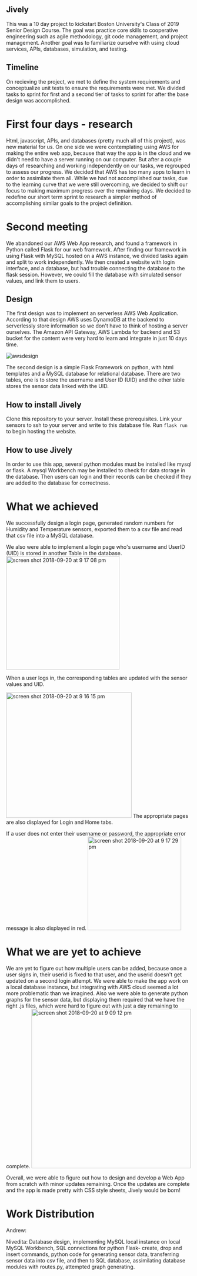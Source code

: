 ## Jively

This was a 10 day project to kickstart Boston University's Class of 2019 Senior Design Course. The goal was practice core skills to cooperative engineering such as agile methodology, git code management, and project management. Another goal was to familiarize ourselve with using cloud services, APIs, databases, simulation, and testing. 

## Timeline

On recieving the project, we met to define the system requirements and conceptualize unit tests to ensure the requirements were met. We divided tasks to sprint for first and a second tier of tasks to sprint for after the base design was accomplished. 

# First four days - research

Html, javascript, APIs, and databases (pretty much all of this project), was new material for us. On one side we were contemplating using AWS for making the entire web app, because that way the app is in the cloud and we didn't need to have a server running on our computer. But after a couple days of researching and working independently on our tasks, we regrouped to assess our progress. We decided that AWS has too many apps to learn in order to assimilate them all. While we had not accomplished our tasks, due to the learning curve that we were still overcoming, we decided to shift our focus to making maximum progress over the remaining days. We decided to redefine our short term sprint to research a simpler method of accomplishing similar goals to the project definition. 

# Second meeting 

We abandoned our AWS Web App research, and found a framework in Python called Flask for our web framework. After finding our framework in using Flask with MySQL hosted on a AWS instance, we divided tasks again and split to work independently. 
We then created a website with login interface, and a database, but had trouble connecting the database to the flask session. However, we could fill the database with simulated sensor values, and link them to users. 

## Design

The first design was to implement an serverless AWS Web Application. According to that design AWS uses DynamoDB at the backend to serverlessly store information so we don't have to think of hosting a server ourselves. The Amazon API Gateway, AWS Lambda for backend and S3 bucket for the content were very hard to learn and integrate in just 10 days time. 

![awsdesign](https://user-images.githubusercontent.com/18023551/45854360-b34f8d00-bd18-11e8-823c-37e3641aeb02.png)


The second design is a simple Flask Framework on python, with html templates and a MySQL database for relational database. There are two tables, one is to store the username and User ID (UID) and the other table stores the sensor data linked with the UID. 

## How to install Jively

Clone this repository to your server. Install these prerequisites. Link your sensors to ssh to your server and write to this database file. Run ```flask run``` to begin hosting the website. 

## How to use Jively

In order to use this app, several python modules must be installed like mysql or flask. A mysql Workbench may be installed to check for data storage in the database. Then users can login and their records can be checked if they are added to the database for correctness.

# What we achieved

We successfully  design a login page, generated random numbers for Humidity and Temperature sensors, exported them to a csv file and read that csv file into a MySQL database. 

We also were able to implement a login page who's username and UserID (UID) is stored in another Table in the database. 
<img width="308" alt="screen shot 2018-09-20 at 9 17 08 pm" src="https://user-images.githubusercontent.com/18023551/45854723-8603de80-bd1a-11e8-988e-5eca489ec3d8.png">

When a user logs in, the corresponding tables are updated with the sensor values and UID.

<img width="341" alt="screen shot 2018-09-20 at 9 16 15 pm" src="https://user-images.githubusercontent.com/18023551/45854726-88663880-bd1a-11e8-94bf-bb56908945e9.png">
The appropriate pages are also displayed for Login and Home tabs. 

If a user does not enter their username or password, the appropriate error message is also displayed in red.
<img width="254" alt="screen shot 2018-09-20 at 9 17 29 pm" src="https://user-images.githubusercontent.com/18023551/45854722-83a18480-bd1a-11e8-87e4-d59e4288cb17.png">

# What we are yet to achieve

We are yet to figure out how multiple users can be added, because once a user signs in, their userid is fixed to that user, and the userid doesn't get updated on a second login attempt. 
We were able to make the app work on a local database instance, but integrating with AWS cloud seemed a lot more problematic than we imagined. 
Also we were able to generate python graphs for the sensor data, but displaying them required that we have the right .js files, which were hard to figure out with just a day remaining to complete.
<img width="433" alt="screen shot 2018-09-20 at 9 09 12 pm" src="https://user-images.githubusercontent.com/18023551/45854730-8bf9bf80-bd1a-11e8-8322-d8fa00ba13ca.png">

Overall, we were able to figure out how to design and develop a Web App from scratch with minor updates remaining. Once the updates are complete and the app is made pretty with CSS style sheets, Jively would be born!

# Work Distribution
Andrew:

Nivedita: Database design, implementing MySQL local instance on local MySQL Workbench, SQL connections for python Flask- create, drop and insert commands, python code for generating sensor data, transferring sensor data into csv file, and then to SQL database, assimilating database modules with routes.py, attempted graph generating. 
